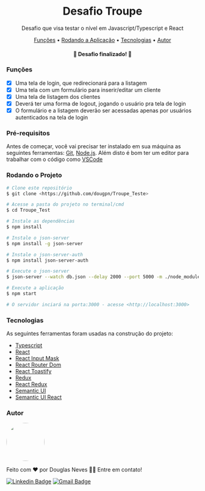 <h1 align="center">Desafio Troupe</h1>

<p align="center">Desafio que visa testar o nível em Javascript/Typescript e React</p>

<p align="center">
 <a href="#funções">Funções</a> • 
 <a href="#Pré-requisitos">Rodando a Aplicação</a> • 
 <a href="#tecnologias">Tecnologias</a> • 
 <a href="#autor">Autor</a>
</p>

<h4 align="center"> 
	🎉 Desafio finalizado! 🎉
</h4>


### Funções

- [x] Uma tela de login, que redirecionará para a listagem
- [x] Uma tela com um formulário para inserir/editar um cliente
- [x] Uma tela de listagem dos clientes
- [x] Deverá ter uma forma de logout, jogando o usuário pra tela de login
- [x] O formulário e a listagem deverão ser acessadas apenas por usuários autenticados na tela de login

### Pré-requisitos

Antes de começar, você vai precisar ter instalado em sua máquina as seguintes ferramentas:
[Git](https://git-scm.com), [Node.js](https://nodejs.org/en/). 
Além disto é bom ter um editor para trabalhar com o código como [VSCode](https://code.visualstudio.com/)

### Rodando o Projeto

```bash
# Clone este repositório
$ git clone <https://github.com/dougpn/Troupe_Teste>

# Acesse a pasta do projeto no terminal/cmd
$ cd Troupe_Test

# Instale as dependências
$ npm install

# Instale o json-server
$ npm install -g json-server

# Instale o json-server-auth
$ npm install json-server-auth

# Execute o json-server
$ json-server --watch db.json --delay 2000 --port 5000 -m ./node_modules/json-server-auth

# Execute a aplicação
$ npm start

# O servidor inciará na porta:3000 - acesse <http://localhost:3000>
```
### Tecnologias

As seguintes ferramentas foram usadas na construção do projeto:

- [Typescript](https://www.typescriptlang.org/)
- [React](https://pt-br.reactjs.org/)
- [React Input Mask](https://github.com/sanniassin/react-input-mask)
- [React Router Dom](https://reactrouter.com/docs/en/v6)
- [React Toastify](https://fkhadra.github.io/react-toastify/introduction/)
- [Redux](https://redux.js.org/)
- [React Redux](https://react-redux.js.org/)
- [Semantic UI](https://semantic-ui.com/)
- [Semantic UI React](https://react.semantic-ui.com/)


### Autor

<a href="https://github.com/dougpn/">
 <img style="border-radius: 50%;" src="https://avatars2.githubusercontent.com/u/62621650?s=400&u=d9672bc16aaaf1fd2b3df06d7e42068ffec48525&v=4" width="100px />
 <br />
 <sub><b>Douglas Neves</b></sub></a> <a href="https://github.com/dougpn" ></a>


Feito com ❤️ por Douglas Neves 👋🏽 Entre em contato!

[![Linkedin Badge](https://img.shields.io/badge/-Douglas-blue?style=flat-square&logo=Linkedin&logoColor=white&link=https://www.linkedin.com/in/douglaspneves/)](https://www.linkedin.com/in/douglaspneves/) 
[![Gmail Badge](https://img.shields.io/badge/-nevesdouglasp@gmail.com-c14438?style=flat-square&logo=Gmail&logoColor=white&link=mailto:nevesdouglasp@gmail.com)](mailto:nevesdouglasp@gmail.com)
